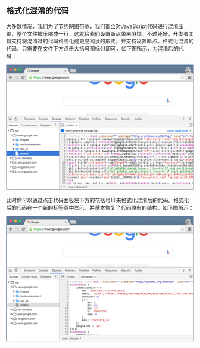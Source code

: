 <!-- toc -->

## 格式化混淆的代码

大多数情况，我们为了节约网络带宽，我们都会对JavaScript代码进行混淆压缩，整个文件被压缩成一行，这就给我们设置断点带来麻烦。不过还好，开发者工具支持将混淆过的代码格式化成更易阅读的形式，并支持设置断点。格式化混淆的代码，只需要在文件下方点击大括号图标![](/assets/debug/prettyprint-icon.png)即可，如下图所示，为混淆后的代码：

![](/assets/debug/pretty-print-off.jpg)

此时你可以通过点击代码面板左下方的花括号![](/assets/debug/prettyprint-icon.png)来格式化混淆后的代码。格式化后的代码在一个新的标签页中显示，并基本恢复了代码原有的结构。如下图所示：

![](/assets/debug/pretty-print-on.jpg)